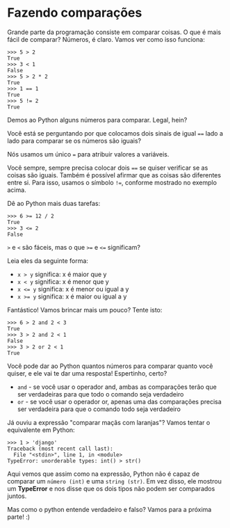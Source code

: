 # Fazendo comparações

Grande parte da programação consiste em comparar coisas. O que é mais fácil de comparar? Números, é claro. Vamos ver como isso funciona:

```text
>>> 5 > 2
True
>>> 3 < 1
False
>>> 5 > 2 * 2
True
>>> 1 == 1
True
>>> 5 != 2
True
```

Demos ao Python alguns números para comparar. Legal, hein?

Você está se perguntando por que colocamos dois sinais de igual `==` lado a lado para comparar se os números são iguais?

Nós usamos um único `=` para atribuir valores a variáveis.

Você sempre, sempre precisa colocar dois `==` se quiser verificar se as coisas são iguais. Também é possível afirmar que as coisas são diferentes entre si. Para isso, usamos o símbolo `!=`, conforme mostrado no exemplo acima.

Dê ao Python mais duas tarefas:

```text
>>> 6 >= 12 / 2
True
>>> 3 <= 2
False
```

`>` e `<` são fáceis, mas o que `>=` e `<=` significam?

Leia eles da seguinte forma:

* `x > y` significa: x é maior que y
* `x < y` significa: x é menor que y
* `x <= y` significa: x é menor ou igual a y
* `x >= y` significa: x é maior ou igual a y

Fantástico! Vamos brincar mais um pouco? Tente isto:

```text
>>> 6 > 2 and 2 < 3
True
>>> 3 > 2 and 2 < 1
False
>>> 3 > 2 or 2 < 1
True
```

Você pode dar ao Python quantos números para comparar quanto você quiser, e ele vai te dar uma resposta! Espertinho, certo?

* `and` - se você usar o operador and, ambas as comparações terão que ser verdadeiras para que todo o comando seja verdadeiro
* `or` - se você usar o operador or, apenas uma das comparações precisa ser verdadeira para que o comando todo seja verdadeiro

Já ouviu a expressão "comparar maçãs com laranjas"? Vamos tentar o equivalente em Python:

```text
>>> 1 > 'django'
Traceback (most recent call last):
  File "<stdin>", line 1, in <module>
TypeError: unorderable types: int() > str()
```

Aqui vemos que assim como na expressão, Python não é capaz de comparar um `número (int)` e uma `string (str)`. Em vez disso, ele mostrou um **TypeError** e nos disse que os dois tipos não podem ser comparados juntos.

Mas como o python entende verdadeiro e falso? Vamos para a próxima parte! :\)

